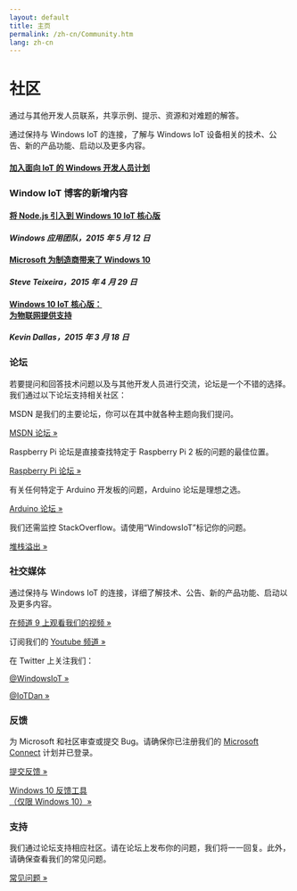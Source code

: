 ```yaml
---
layout: default
title: 主页
permalink: /zh-cn/Community.htm
lang: zh-cn
---
```

<div class="row section-heading">
    <h1>社区</h1>
    <p>通过与其他开发人员联系，共享示例、提示、资源和对难题的解答。</p>
    <p>通过保持与 Windows IoT 的连接，了解与 Windows IoT 设备相关的技术、公告、新的产品功能、启动以及更多内容。</p>
    <a href="{{site.signupurl}}">
      <h4 class="btn btn-default highlight">加入面向 IoT 的 Windows 开发人员计划</h4>
    </a>

</div>
<div class="row section-heading">
  <h3>Window IoT 博客的新增内容</h3>
  <div class="col-md-4">
    <div class="col-md-9">
      <a href="http://blogs.windows.com/buildingapps/2015/05/12/bringing-node-js-to-windows-10-iot-core/">
        <h4>将 Node.js 引入到 Windows 10 IoT 核心版</h4>
      </a>
      <h4><em>Windows 应用团队，2015 年 5 月 12 日</em></h4>
    </div>
  </div>
  <div class="col-md-4">
    <div class="col-md-9">
      <a href="http://blogs.windows.com/buildingapps/2015/04/29/microsoft-brings-windows-10-to-makers/">
        <h4>Microsoft 为制造商带来了 Windows 10</h4>
      </a>
      <h4><em>Steve Teixeira，2015 年 4 月 29 日</em></h4>
    </div>
  </div>
  <div class="col-md-4">
    <div class="col-md-9">
      <a href="http://blogs.windows.com/bloggingwindows/2015/03/18/windows-10-iot-powering-the-internet-of-things/">
        <h4>Windows 10 IoT 核心版：<br />为物联网提供支持</h4>
      </a>
      <h4><em>Kevin Dallas，2015 年 3 月 18 日</em></h4>
    </div>
  </div>
</div>

<a name="contact"></a>

<div class="row section-heading">
  <div class="col-md-3">
    <h3>论坛</h3>
    <p>若要提问和回答技术问题以及与其他开发人员进行交流，论坛是一个不错的选择。我们通过以下论坛支持相关社区：</p>
    <p>MSDN 是我们的主要论坛，你可以在其中就各种主题向我们提问。</p>
    <p>
      <a href="https://social.msdn.microsoft.com/forums/zh-cn/home?forum=WindowsIoT">MSDN 论坛 »</a>
    </p>
    <p>Raspberry Pi 论坛是直接查找特定于 Raspberry Pi 2 板的问题的最佳位置。</p>
    <p>
    <a href="https://www.raspberrypi.org/forums/viewforum.php?f=105">Raspberry Pi 论坛 »</a>
    </p>
    <p>有关任何特定于 Arduino 开发板的问题，Arduino 论坛是理想之选。
    </p>
    <p>
      <a href="http://forum.arduino.cc/">Arduino 论坛 »</a>
    </p>
    <p>我们还需监控 StackOverflow。请使用“WindowsIoT”标记你的问题。</p>
    <a href="http://stackoverflow.com/questions/tagged/WindowsIoT">堆栈溢出 »</a>
    </p>
  </div>
  <div class="col-md-3">
    <h3>社交媒体</h3>
    <p>
      通过保持与 Windows IoT 的连接，详细了解技术、公告、新的产品功能、启动以及更多内容。
    </p>
    <p>
      <a href="http://channel9.msdn.com/Search?term=Windows%20IoT#ch9Search">在频道 9 上观看我们的视频 »</a>
    </p>
    <p>
      订阅我们的 <a href="http://www.youtube.com/playlist?list=PL1ljc761XCiaj0g6g1sef4inE4pEV4CGp">Youtube 频道 »</a>
    </p>
    <p>
      在 Twitter 上关注我们：
    </p>
    <p>
      <a href="https://twitter.com/WindowsIoT">@WindowsIoT »</a>
    </p>
    <p>
      <a href="https://twitter.com/IoTDan">@IoTDan »</a>
    </p>
  </div>
  <div class="col-md-3">
    <h3>反馈</h3>
    <p>
      为 Microsoft 和社区审查或提交 Bug。请确保你已注册我们的 <a href="https://connect.microsoft.com/windowsembeddediot/SelfNomination.aspx?ProgramID=8558" target="_blank">Microsoft Connect</a> 计划并已登录。
    </p>
    <p>
      <a href="https://connect.microsoft.com/windowsembeddedIoT/Feedback" >提交反馈 »</a>
    </p>
    <p>
      <a href='windows-feedback:?contextid=441&metadata={"Metadata":[{"OS":"IoTUAP"},{"Source":"WindowsOnDevices.com"}]}??'>Windows 10 反馈工具 <br />（仅限 Windows 10）»</a>
    </p>
  </div>
  <div class="col-md-3">
    <h3>支持</h3>
    <p>
      我们通过论坛支持相应社区。请在论坛上发布你的问题，我们将一一回复。此外，请确保查看我们的常见问题。
    </p>
    <p>
      <a href="{{site.baseurl}}/{{page.lang}}/Faqs.htm">常见问题 »</a>
    </p>
  </div>
</div>
